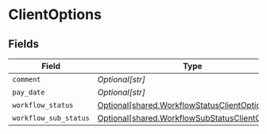 # ClientOptions


## Fields

| Field                                                                                                        | Type                                                                                                         | Required                                                                                                     | Description                                                                                                  |
| ------------------------------------------------------------------------------------------------------------ | ------------------------------------------------------------------------------------------------------------ | ------------------------------------------------------------------------------------------------------------ | ------------------------------------------------------------------------------------------------------------ |
| `comment`                                                                                                    | *Optional[str]*                                                                                              | :heavy_minus_sign:                                                                                           | N/A                                                                                                          |
| `pay_date`                                                                                                   | *Optional[str]*                                                                                              | :heavy_minus_sign:                                                                                           | N/A                                                                                                          |
| `workflow_status`                                                                                            | [Optional[shared.WorkflowStatusClientOptions]](undefined/models/shared/workflowstatusclientoptions.md)       | :heavy_minus_sign:                                                                                           | N/A                                                                                                          |
| `workflow_sub_status`                                                                                        | [Optional[shared.WorkflowSubStatusClientOptions]](undefined/models/shared/workflowsubstatusclientoptions.md) | :heavy_minus_sign:                                                                                           | N/A                                                                                                          |
